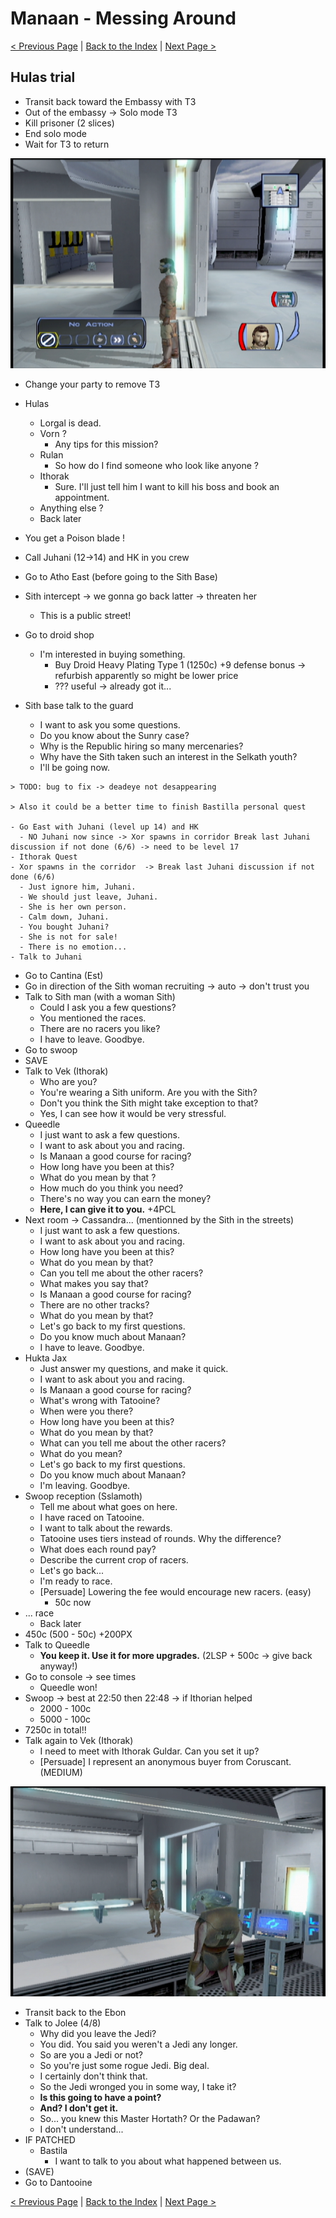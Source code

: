 
# Manaan - Messing Around

[< Previous Page](063_Manaan.md)
| [Back to the Index](../index.md)
| [Next Page >](065_Dantooine.md)


## Hulas trial

- Transit back toward the Embassy with T3
- Out of the embassy -> Solo mode T3
- Kill prisoner (2 slices)
- End solo mode
- Wait for T3 to return

![KOTOR Guide-18](../../resources/images/screenshots/KOTOR%20Guide-18.png)

- Change your party to remove T3
- Hulas
    - Lorgal is dead.
    - Vorn ?
        - Any tips for this mission?
    - Rulan
        - So how do I find someone who look like anyone ?
    - Ithorak
        - Sure. I'll just tell him I want to kill his boss and book an appointment.
    - Anything else ?
    - Back later
- You get a Poison blade !
- Call Juhani (12->14) and HK in you crew


- Go to Atho East (before going to the Sith Base)
- Sith intercept -> we gonna go back latter -> threaten her
  - This is a public street!
- Go to droid shop
  - I'm interested in buying something.
    - Buy Droid Heavy Plating Type 1 (1250c) +9 defense bonus -> refurbish apparently so might be lower price
    - ??? useful -> already got it...
- Sith base talk to the guard
  - I want to ask you some questions.
  - Do you know about the Sunry case?
  - Why is the Republic hiring so many mercenaries?
  - Why have the Sith taken such an interest in the Selkath youth?
  - I'll be going now.



```
> TODO: bug to fix -> deadeye not desappearing

> Also it could be a better time to finish Bastilla personal quest

- Go East with Juhani (level up 14) and HK 
  - NO Juhani now since -> Xor spawns in corridor Break last Juhani discussion if not done (6/6) -> need to be level 17
- Ithorak Quest
- Xor spawns in the corridor  -> Break last Juhani discussion if not done (6/6)
  - Just ignore him, Juhani.
  - We should just leave, Juhani.
  - She is her own person.
  - Calm down, Juhani.
  - You bought Juhani?
  - She is not for sale!
  - There is no emotion...
- Talk to Juhani
```


- Go to Cantina (Est)
- Go in direction of the Sith woman recruiting -> auto -> don't trust you
- Talk to Sith man (with a woman Sith)
    - Could I ask you a few questions?
    - You mentioned the races.
    - There are no racers you like?
    - I have to leave. Goodbye.
- Go to swoop
- SAVE
- Talk to Vek (Ithorak)
    - Who are you?
    - You're wearing a Sith uniform. Are you with the Sith?
    - Don't you think the Sith might take exception to that?
    - Yes, I can see how it would be very stressful.
- Queedle
    - I just want to ask a few questions.
    - I want to ask about you and racing.
    - Is Manaan a good course for racing?
    - How long have you been at this?
    - What do you mean by that ?
    - How much do you think you need?
    - There's no way you can earn the money?
    - **Here, I can give it to you.** +4PCL
- Next room -> Cassandra... (mentionned by the Sith in the streets)
  - I just want to ask a few questions.
  - I want to ask about you and racing.
  - How long have you been at this?
  - What do you mean by that?
  - Can you tell me about the other racers?
  - What makes you say that?
  - Is Manaan a good course for racing?
  - There are no other tracks?
  - What do you mean by that?
  - Let's go back to my first questions.
  - Do you know much about Manaan?
  - I have to leave. Goodbye.
- Hukta Jax
  - Just answer my questions, and make it quick.
  - I want to ask about you and racing.
  - Is Manaan a good course for racing?
  - What's wrong with Tatooine?
  - When were you there?
  - How long have you been at this?
  - What do you mean by that?
  - What can you tell me about the other racers?
  - What do you mean?
  - Let's go back to my first questions.
  - Do you know much about Manaan?
  - I'm leaving. Goodbye.
- Swoop reception (Sslamoth)
  - Tell me about what goes on here.
  - I have raced on Tatooine.
  - I want to talk about the rewards.
  - Tatooine uses tiers instead of rounds. Why the difference?
  - What does each round pay?
  - Describe the current crop of racers.
  - Let's go back...
  - I'm ready to race.
  - [Persuade] Lowering the fee would encourage new racers. (easy)
    - 50c now
- ... race
    - Back later
- 450c (500 - 50c) +200PX
- Talk to Queedle
    - **You keep it. Use it for more upgrades.** (2LSP + 500c -> give back anyway!)
- Go to console -> see times
  - Queedle won!
- Swoop -> best at 22:50 then 22:48 -> if Ithorian helped
    - 2000 - 100c
    - 5000 - 100c
- 7250c in total!!
- Talk again to Vek (Ithorak)
  - I need to meet with Ithorak Guldar. Can you set it up?
  - [Persuade] I represent an anonymous buyer from Coruscant. (MEDIUM)

![KOTOR Guide-29](../../resources/images/screenshots/KOTOR%20Guide-29.png)

- Transit back to the Ebon
- Talk to Jolee (4/8)
  - Why did you leave the Jedi?
  - You did. You said you weren't a Jedi any longer.
  - So are you a Jedi or not?
  - So you're just some rogue Jedi. Big deal.
  - I certainly don't think that.
  - So the Jedi wronged you in some way, I take it?
  - **Is this going to have a point?**
  - **And? I don't get it.**
  - So... you knew this Master Hortath? Or the Padawan?
  - I don't understand...
- IF PATCHED
    - Bastila
        - I want to talk to you about what happened between us.
- (SAVE)
- Go to Dantooine


[< Previous Page](063_Manaan.md)
| [Back to the Index](../index.md)
| [Next Page >](065_Dantooine.md)
